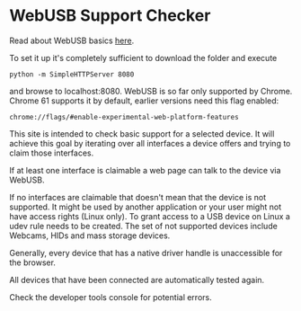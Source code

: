 # WebUSB Support Checker

Read about WebUSB basics [here](https://researchblog.mwri.loc/2017/09/webusb-webusb-basics/).

To set it up it's completely sufficient to download the folder and execute

    python -m SimpleHTTPServer 8080

and browse to localhost:8080. WebUSB is so far only supported by Chrome. Chrome 61 supports it by default, earlier versions need this flag enabled:

    chrome://flags/#enable-experimental-web-platform-features

This site is intended to check basic support for a selected device.
It will achieve this goal by iterating over all interfaces a device offers and trying to claim those interfaces.

If at least one interface is claimable a web page can talk to the device via WebUSB.

If no interfaces are claimable that doesn't mean that the device is not supported.
It might be used by another application or your user might not have access rights (Linux only).
To grant access to a USB device on Linux a udev rule needs to be created.
The set of not supported devices include Webcams, HIDs and mass storage devices.

Generally, every device that has a native driver handle is unaccessible for the browser.

All devices that have been connected are automatically tested again.

Check the developer tools console for potential errors.
